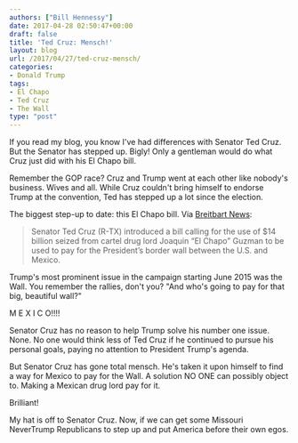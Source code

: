 ```yaml
---
authors: ["Bill Hennessy"]
date: 2017-04-28 02:50:47+00:00
draft: false
title: 'Ted Cruz: Mensch!'
layout: blog
url: /2017/04/27/ted-cruz-mensch/
categories:
- Donald Trump
tags:
- El Chapo
- Ted Cruz
- The Wall
type: "post"
---
```


If you read my blog, you know I've had differences with Senator Ted Cruz. But the Senator has stepped up. Bigly! Only a gentleman would do what Cruz just did with his El Chapo bill.

Remember the GOP race? Cruz and Trump went at each other like nobody's business. Wives and all. While Cruz couldn't bring himself to endorse Trump at the convention, Ted has stepped up a lot since the election.

The biggest step-up to date: this El Chapo bill. Via [Breitbart News](https://www.breitbart.com/texas/2017/04/25/ted-cruz-calls-14-billion-seized-el-chapo-fund-border-wall/):



> Senator Ted Cruz (R-TX) introduced a bill calling for the use of $14 billion seized from cartel drug lord Joaquin “El Chapo” Guzman to be used to pay for the President’s border wall between the U.S. and Mexico.



Trump's most prominent issue in the campaign starting June 2015 was the Wall. You remember the rallies, don't you? "And who's going to pay for that big, beautiful wall?"

M E X I C O!!!!

Senator Cruz has no reason to help Trump solve his number one issue. None. No one would think less of Ted Cruz if he continued to pursue his personal goals, paying no attention to President Trump's agenda.

But Senator Cruz has gone total mensch. He's taken it upon himself to find a way for Mexico to pay for the Wall. A solution NO ONE can possibly object to. Making a Mexican drug lord pay for it.

Brilliant!

My hat is off to Senator Cruz. Now, if we can get some Missouri NeverTrump Republicans to step up and put America before their own egos.
